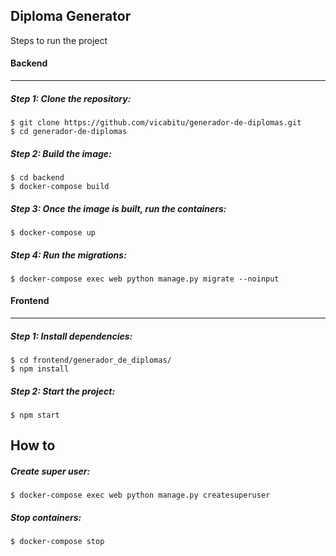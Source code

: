 ## Diploma Generator

Steps to run the project

#### Backend

---

##### Step 1: Clone the repository:
    $ git clone https://github.com/vicabitu/generador-de-diplomas.git
    $ cd generador-de-diplomas

##### Step 2: Build the image:
    $ cd backend
    $ docker-compose build

##### Step 3: Once the image is built, run the containers:
    $ docker-compose up

##### Step 4: Run the migrations:
    $ docker-compose exec web python manage.py migrate --noinput


#### Frontend

---

##### Step 1: Install dependencies:
    $ cd frontend/generador_de_diplomas/
    $ npm install

##### Step 2: Start the project:
    $ npm start


How to
---

##### Create super user:
    $ docker-compose exec web python manage.py createsuperuser

##### Stop containers:
    $ docker-compose stop